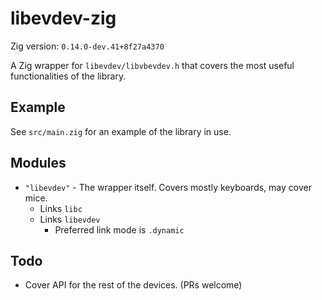 # libevdev-zig

Zig version: `0.14.0-dev.41+8f27a4370`

A Zig wrapper for `libevdev/libvbevdev.h` that covers the most useful functionalities of the library.

## Example

See `src/main.zig` for an example of the library in use.

## Modules

* `"libevdev"` - The wrapper itself. Covers mostly keyboards, may cover mice.
  - Links `libc`
  - Links `libevdev`
    - Preferred link mode is `.dynamic`

## Todo

* Cover API for the rest of the devices. (PRs welcome)
